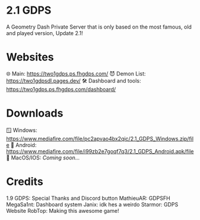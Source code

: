 # 2.1 GDPS
A Geometry Dash Private Server that is only based on the most famous, old and played version, Update 2.1!

# Websites
🌐 Main: https://two1gdps.ps.fhgdps.com/
😈 Demon List: https://two1gdpsdl.pages.dev/
🛠️ Dashboard and tools: https://two1gdps.ps.fhgdps.com/dashboard/

# Downloads
🪟 Windows: https://www.mediafire.com/file/pc2apvao4bx2qic/2.1_GDPS_Windows.zip/file
🤖 Android: https://www.mediafire.com/file/i99zb2e7goqf7q3/2.1_GDPS_Android.apk/file
🍎 MacOS/IOS: *Coming soon...*

# Credits
1.9 GDPS: Special Thanks and Discord button
MathieuAR: GDPSFH
MegaSa1nt: Dashboard system
Janix: idk hes a weirdo
Starmor: GDPS Website
RobTop: Making this awesome game!
